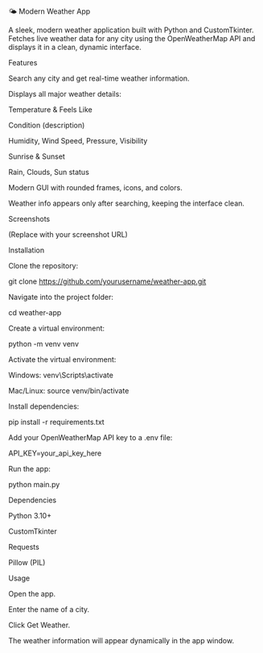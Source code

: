 🌤️ Modern Weather App

A sleek, modern weather application built with Python and CustomTkinter. Fetches live weather data for any city using the OpenWeatherMap API and displays it in a clean, dynamic interface.

Features

Search any city and get real-time weather information.

Displays all major weather details:

Temperature & Feels Like

Condition (description)

Humidity, Wind Speed, Pressure, Visibility

Sunrise & Sunset

Rain, Clouds, Sun status

Modern GUI with rounded frames, icons, and colors.

Weather info appears only after searching, keeping the interface clean.

Screenshots

(Replace with your screenshot URL)

Installation

Clone the repository:

git clone https://github.com/yourusername/weather-app.git


Navigate into the project folder:

cd weather-app


Create a virtual environment:

python -m venv venv


Activate the virtual environment:

Windows: venv\Scripts\activate

Mac/Linux: source venv/bin/activate

Install dependencies:

pip install -r requirements.txt


Add your OpenWeatherMap API key to a .env file:

API_KEY=your_api_key_here


Run the app:

python main.py

Dependencies

Python 3.10+

CustomTkinter

Requests

Pillow (PIL)

Usage

Open the app.

Enter the name of a city.

Click Get Weather.

The weather information will appear dynamically in the app window.
